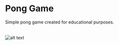 # Pong Game
Simple pong game created for educational purposes.<br/>
<br/>
<br/>
![alt text](https://github.com/rwedzony/pong_rafwedz/blob/master/pong_images/pong_rafwedz_demo.png) 

